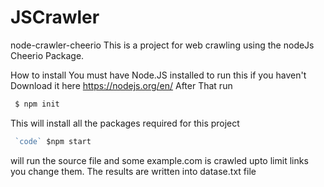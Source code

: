# JSCrawler

node-crawler-cheerio
This is a project for web crawling using the nodeJs Cheerio Package.

How to install
You must have Node.JS installed to run this if you haven't
Download it here https://nodejs.org/en/
After That run
```javascript
 $ npm init 

```
	
This will install all the packages required for this project
```javascript
 `code` $npm start 

```

will run the source file and some example.com is crawled upto limit links you change them.
The results are written into datase.txt file
